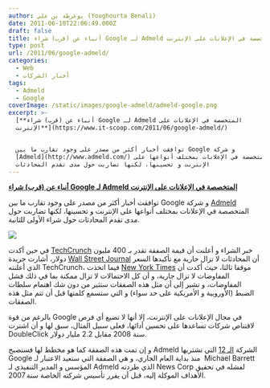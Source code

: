```yaml
---
author: يوغرطة بن علي (Youghourta Benali)
date: 2011-06-10T22:06:49.000Z
draft: false
title: أنباء عن (قرب) شراء Google لـ Admeld المتخصصة في الإعلانات على الإنترنت
type: post
url: /2011/06/google-admeld/
categories:
  - Web
  - أخبار الشركات
tags:
  - Admeld
  - Google
coverImage: /static/images/google-admeld/admeld-google.png
excerpt: >-
  [**أنباء عن (قرب) شراء Google لـ Admeld المتخصصة في الإعلانات على
  الإنترنت**](https://www.it-scoop.com/2011/06/google-admeld/)


  توافقت أخبار أكثر من مصدر على وجود تقارب ما بين Google و شركة
  [Admeld](http://www.admeld.com/) المتخصصة في الإعلانات بمختلف أنواعها على
  الإنترنت و تحسينها، لكنها تضاربت حول مدى تقدم المحادثات
---
```

[**أنباء عن (قرب) شراء Google لـ Admeld المتخصصة في الإعلانات على الإنترنت**](https://www.it-scoop.com/2011/06/google-admeld/)

توافقت أخبار أكثر من مصدر على وجود تقارب ما بين Google و شركة [Admeld](http://www.admeld.com/) المتخصصة في الإعلانات بمختلف أنواعها على الإنترنت و تحسينها، لكنها تضاربت حول مدى تقدم المحادثات حول شراء الأولى للثانية.

![](/static/images/google-admeld/admeld-google.png)

في حين أكدت [TechCrunch](http://techcrunch.com/2011/06/09/google-acquires-admeld-for-400-million/?utm_source=feedburner\&utm_medium=feed\&utm_campaign=Feed%3A+Techcrunch+%28TechCrunch%29\&utm_content=Google+Reader) خبر الشراء و أعلنت أن قيمة الصفقة تقدر بـ 400 مليون دولار، أشارت جريدة [Wall Street Journal](http://online.wsj.com/article/SB10001424052702304392704576376221042400728.html?mod=rss_Technology) أن المحادثات لا تزال جارية مع تأكيدها السعر الذي أعلنته TechCrunch، فيما اتخذت [New York Times](http://bits.blogs.nytimes.com/2011/06/09/google-in-talks-to-buy-admeld-for-400-million/?partner=rss\&emc=rss) موقفا ثالثا، حيث أكدت أن المفاوضات لا تزال جارية، و أن كل الاحتمالات لا تزال ممكنة بما في ذلك فشل المفاوضات، و تشير إلى أن مثل هذه الصفقات ستثير من دون شك اهتمام سلطات الضبط (الأوروبية و الأمريكية على حد سواء) و التي ستسمع كلمتها قبل أن تتم مثل هذه الصفقات.

بالرغم من قوة Google في مجال الإعلانات على الإنترنت، إلا أنها لا تضيع أي فرص لاقتناص شركات تساعدها على تحسين أدائها، فعلى سبيل المثال، سبق لها و أن اشترت DoubleClick سنة 2008 مقابل 2.2 مليار دولار.

و إن تمت هذه الصفقة كما هو مخطط لها فستصبح Admeld الشركة [الـ 12](http://adage.com/article/digital/google-acquires-ad-optimization-firm-admeld-400-million/228108/) التي تشتريها Google منذ بداية العام الجاري، و هي الصفقة التي ستعيد الاعتبار لـ  Michael Barrett المؤسس و المدير التنفيذي لـ Admeld الذي طردته News Corp لفشله في تحقيق الأهداف الموكلة إليه، قبل أن يقرر تأسيس شركته الخاصة سنة 2007.
